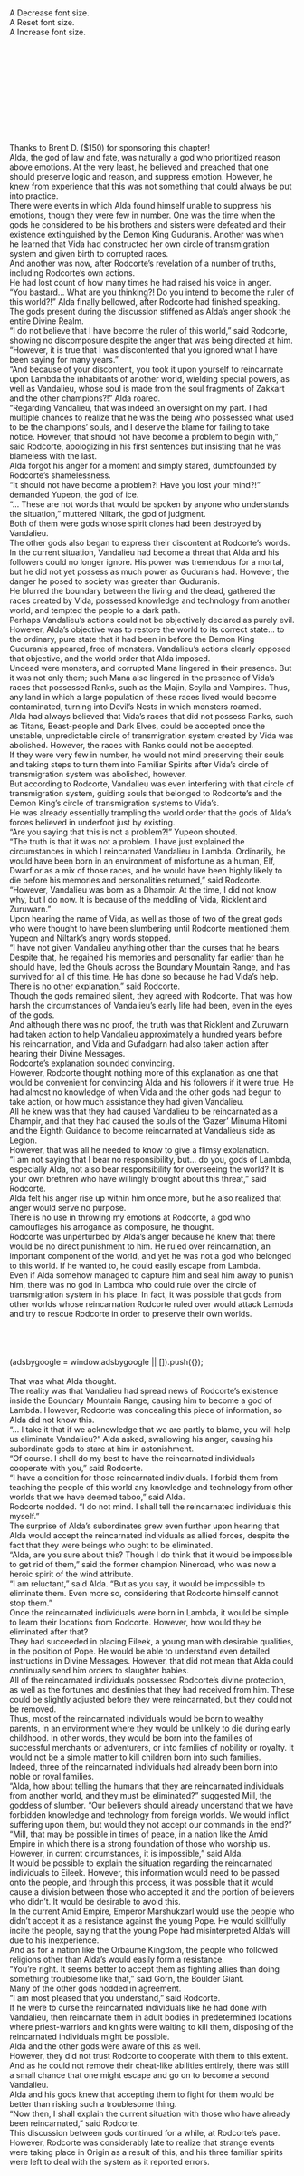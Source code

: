 <br/>
<br/>
<br/>
<br/>
<br/>
<br/>
<br/>
A Decrease font size.<br/>
A Reset font size.<br/>
A Increase font size.<br/>
<br/>
<br/>
<br/>
<br/>
<br/>
<br/>
<br/>
<br/>
<br/>
<br/>
<br/>
Thanks to Brent D. ($150) for sponsoring this chapter!<br/>
Alda, the god of law and fate, was naturally a god who prioritized reason above emotions. At the very least, he believed and preached that one should preserve logic and reason, and suppress emotion. However, he knew from experience that this was not something that could always be put into practice.<br/>
There were events in which Alda found himself unable to suppress his emotions, though they were few in number. One was the time when the gods he considered to be his brothers and sisters were defeated and their existence extinguished by the Demon King Guduranis. Another was when he learned that Vida had constructed her own circle of transmigration system and given birth to corrupted races.<br/>
And another was now, after Rodcorte’s revelation of a number of truths, including Rodcorte’s own actions.<br/>
He had lost count of how many times he had raised his voice in anger.<br/>
“You bastard… What are you thinking?! Do you intend to become the ruler of this world?!” Alda finally bellowed, after Rodcorte had finished speaking.<br/>
The gods present during the discussion stiffened as Alda’s anger shook the entire Divine Realm.<br/>
“I do not believe that I have become the ruler of this world,” said Rodcorte, showing no discomposure despite the anger that was being directed at him. “However, it is true that I was discontented that you ignored what I have been saying for many years.”<br/>
“And because of your discontent, you took it upon yourself to reincarnate upon Lambda the inhabitants of another world, wielding special powers, as well as Vandalieu, whose soul is made from the soul fragments of Zakkart and the other champions?!” Alda roared.<br/>
“Regarding Vandalieu, that was indeed an oversight on my part. I had multiple chances to realize that he was the being who possessed what used to be the champions’ souls, and I deserve the blame for failing to take notice. However, that should not have become a problem to begin with,” said Rodcorte, apologizing in his first sentences but insisting that he was blameless with the last.<br/>
Alda forgot his anger for a moment and simply stared, dumbfounded by Rodcorte’s shamelessness.<br/>
“It should not have become a problem?! Have you lost your mind?!” demanded Yupeon, the god of ice.<br/>
“… These are not words that would be spoken by anyone who understands the situation,” muttered Niltark, the god of judgment.<br/>
Both of them were gods whose spirit clones had been destroyed by Vandalieu.<br/>
The other gods also began to express their discontent at Rodcorte’s words.<br/>
In the current situation, Vandalieu had become a threat that Alda and his followers could no longer ignore. His power was tremendous for a mortal, but he did not yet possess as much power as Guduranis had. However, the danger he posed to society was greater than Guduranis.<br/>
He blurred the boundary between the living and the dead, gathered the races created by Vida, possessed knowledge and technology from another world, and tempted the people to a dark path.<br/>
Perhaps Vandalieu’s actions could not be objectively declared as purely evil. However, Alda’s objective was to restore the world to its correct state… to the ordinary, pure state that it had been in before the Demon King Guduranis appeared, free of monsters. Vandalieu’s actions clearly opposed that objective, and the world order that Alda imposed.<br/>
Undead were monsters, and corrupted Mana lingered in their presence. But it was not only them; such Mana also lingered in the presence of Vida’s races that possessed Ranks, such as the Majin, Scylla and Vampires. Thus, any land in which a large population of these races lived would become contaminated, turning into Devil’s Nests in which monsters roamed.<br/>
Alda had always believed that Vida’s races that did not possess Ranks, such as Titans, Beast-people and Dark Elves, could be accepted once the unstable, unpredictable circle of transmigration system created by Vida was abolished. However, the races with Ranks could not be accepted.<br/>
If they were very few in number, he would not mind preserving their souls and taking steps to turn them into Familiar Spirits after Vida’s circle of transmigration system was abolished, however.<br/>
But according to Rodcorte, Vandalieu was even interfering with that circle of transmigration system, guiding souls that belonged to Rodcorte’s and the Demon King’s circle of transmigration systems to Vida’s.<br/>
He was already essentially trampling the world order that the gods of Alda’s forces believed in underfoot just by existing.<br/>
“Are you saying that this is not a problem?!” Yupeon shouted.<br/>
“The truth is that it was not a problem. I have just explained the circumstances in which I reincarnated Vandalieu in Lambda. Ordinarily, he would have been born in an environment of misfortune as a human, Elf, Dwarf or as a mix of those races, and he would have been highly likely to die before his memories and personalities returned,” said Rodcorte. “However, Vandalieu was born as a Dhampir. At the time, I did not know why, but I do now. It is because of the meddling of Vida, Ricklent and Zuruwarn.”<br/>
Upon hearing the name of Vida, as well as those of two of the great gods who were thought to have been slumbering until Rodcorte mentioned them, Yupeon and Niltark’s angry words stopped.<br/>
“I have not given Vandalieu anything other than the curses that he bears. Despite that, he regained his memories and personality far earlier than he should have, led the Ghouls across the Boundary Mountain Range, and has survived for all of this time. He has done so because he had Vida’s help. There is no other explanation,” said Rodcorte.<br/>
Though the gods remained silent, they agreed with Rodcorte. That was how harsh the circumstances of Vandalieu’s early life had been, even in the eyes of the gods.<br/>
And although there was no proof, the truth was that Ricklent and Zuruwarn had taken action to help Vandalieu approximately a hundred years before his reincarnation, and Vida and Gufadgarn had also taken action after hearing their Divine Messages.<br/>
Rodcorte’s explanation sounded convincing.<br/>
However, Rodcorte thought nothing more of this explanation as one that would be convenient for convincing Alda and his followers if it were true. He had almost no knowledge of when Vida and the other gods had begun to take action, or how much assistance they had given Vandalieu.<br/>
All he knew was that they had caused Vandalieu to be reincarnated as a Dhampir, and that they had caused the souls of the ‘Gazer’ Minuma Hitomi and the Eighth Guidance to become reincarnated at Vandalieu’s side as Legion.<br/>
However, that was all he needed to know to give a flimsy explanation.<br/>
“I am not saying that I bear no responsibility, but… do you, gods of Lambda, especially Alda, not also bear responsibility for overseeing the world? It is your own brethren who have willingly brought about this threat,” said Rodcorte.<br/>
Alda felt his anger rise up within him once more, but he also realized that anger would serve no purpose.<br/>
There is no use in throwing my emotions at Rodcorte, a god who camouflages his arrogance as composure, he thought.<br/>
Rodcorte was unperturbed by Alda’s anger because he knew that there would be no direct punishment to him. He ruled over reincarnation, an important component of the world, and yet he was not a god who belonged to this world. If he wanted to, he could easily escape from Lambda.<br/>
Even if Alda somehow managed to capture him and seal him away to punish him, there was no god in Lambda who could rule over the circle of transmigration system in his place. In fact, it was possible that gods from other worlds whose reincarnation Rodcorte ruled over would attack Lambda and try to rescue Rodcorte in order to preserve their own worlds.<br/>
<br/>
<br/>
<br/>
<br/>
(adsbygoogle = window.adsbygoogle || []).push({});<br/>
<br/>
That was what Alda thought.<br/>
The reality was that Vandalieu had spread news of Rodcorte’s existence inside the Boundary Mountain Range, causing him to become a god of Lambda. However, Rodcorte was concealing this piece of information, so Alda did not know this.<br/>
“… I take it that if we acknowledge that we are partly to blame, you will help us eliminate Vandalieu?” Alda asked, swallowing his anger, causing his subordinate gods to stare at him in astonishment.<br/>
“Of course. I shall do my best to have the reincarnated individuals cooperate with you,” said Rodcorte.<br/>
“I have a condition for those reincarnated individuals. I forbid them from teaching the people of this world any knowledge and technology from other worlds that we have deemed taboo,” said Alda.<br/>
Rodcorte nodded. “I do not mind. I shall tell the reincarnated individuals this myself.”<br/>
The surprise of Alda’s subordinates grew even further upon hearing that Alda would accept the reincarnated individuals as allied forces, despite the fact that they were beings who ought to be eliminated.<br/>
“Alda, are you sure about this? Though I do think that it would be impossible to get rid of them,” said the former champion Nineroad, who was now a heroic spirit of the wind attribute.<br/>
“I am reluctant,” said Alda. “But as you say, it would be impossible to eliminate them. Even more so, considering that Rodcorte himself cannot stop them.”<br/>
Once the reincarnated individuals were born in Lambda, it would be simple to learn their locations from Rodcorte. However, how would they be eliminated after that?<br/>
They had succeeded in placing Eileek, a young man with desirable qualities, in the position of Pope. He would be able to understand even detailed instructions in Divine Messages. However, that did not mean that Alda could continually send him orders to slaughter babies.<br/>
All of the reincarnated individuals possessed Rodcorte’s divine protection, as well as the fortunes and destinies that they had received from him. These could be slightly adjusted before they were reincarnated, but they could not be removed.<br/>
Thus, most of the reincarnated individuals would be born to wealthy parents, in an environment where they would be unlikely to die during early childhood. In other words, they would be born into the families of successful merchants or adventurers, or into families of nobility or royalty. It would not be a simple matter to kill children born into such families.<br/>
Indeed, three of the reincarnated individuals had already been born into noble or royal families.<br/>
“Alda, how about telling the humans that they are reincarnated individuals from another world, and they must be eliminated?” suggested Mill, the goddess of slumber. “Our believers should already understand that we have forbidden knowledge and technology from foreign worlds. We would inflict suffering upon them, but would they not accept our commands in the end?”<br/>
“Mill, that may be possible in times of peace, in a nation like the Amid Empire in which there is a strong foundation of those who worship us. However, in current circumstances, it is impossible,” said Alda.<br/>
It would be possible to explain the situation regarding the reincarnated individuals to Eileek. However, this information would need to be passed onto the people, and through this process, it was possible that it would cause a division between those who accepted it and the portion of believers who didn’t. It would be desirable to avoid this.<br/>
In the current Amid Empire, Emperor Marshukzarl would use the people who didn’t accept it as a resistance against the young Pope. He would skillfully incite the people, saying that the young Pope had misinterpreted Alda’s will due to his inexperience.<br/>
And as for a nation like the Orbaume Kingdom, the people who followed religions other than Alda’s would easily form a resistance.<br/>
“You’re right. It seems better to accept them as fighting allies than doing something troublesome like that,” said Gorn, the Boulder Giant.<br/>
Many of the other gods nodded in agreement.<br/>
“I am most pleased that you understand,” said Rodcorte.<br/>
If he were to curse the reincarnated individuals like he had done with Vandalieu, then reincarnate them in adult bodies in predetermined locations where priest-warriors and knights were waiting to kill them, disposing of the reincarnated individuals might be possible.<br/>
Alda and the other gods were aware of this as well.<br/>
However, they did not trust Rodcorte to cooperate with them to this extent. And as he could not remove their cheat-like abilities entirely, there was still a small chance that one might escape and go on to become a second Vandalieu.<br/>
Alda and his gods knew that accepting them to fight for them would be better than risking such a troublesome thing.<br/>
“Now then, I shall explain the current situation with those who have already been reincarnated,” said Rodcorte.<br/>
This discussion between gods continued for a while, at Rodcorte’s pace.<br/>
However, Rodcorte was considerably late to realize that strange events were taking place in Origin as a result of this, and his three familiar spirits were left to deal with the system as it reported errors.<br/>
 <br/>
 <br/>
 <br/>
Joseph Smith received regular counselling. He had frequently taken harsh, dangerous missions. The one fresh in his mind was now known as the ‘Eighth Guidance incident,’ and during this mission, he had lost a number of colleagues whom he had known for over a decade.<br/>
He was mentally cornered, and had begun to start hinting that he may commit suicide. His condition had deteriorated to the point that his counsellor had recommended that he be hospitalized.<br/>
But the Joseph before the counsellor today was calm, appearing as if he had been released from all of his stress.<br/>
“Joseph-san, you’re looking good today,” the counsellor remarked.<br/>
“Yes, I’ve been able to sleep well even without sleeping pills these days,” said Joseph.<br/>
In his previous life, he had been known as Sumida Shiro, named with the wish that he would become a man who was fine and well-built like a castle, and he had been a teacher in charge of a different class from Murakami’s. In this world, he was a member of the Bravers, with the codename ‘Druid.’<br/>
TLN: 城/Shiro means “castle” in Japanese.<br/>
 <br/>
He had originally been a very gentle person, the kind of person who could never harm someone else. Even after he joined the Bravers, he had felt a sense of duty to help people, using the powers given to him by a god for disaster rescue and supporting agricultural work.<br/>
However, that did not mean that he lacked the resolve to kill someone.<br/>
His mind was delicate, and although he was not as mentally damaged as the ‘Gazer’ Minuma Hitomi, he had been cornered. He had nightmares of the terrorists he had killed; he saw the faces and heard the voices of the victims he had been unable to save as they blamed him. Fearing these, he had become unable to sleep without powerful sleeping drugs… or at least, that was supposed to be the case.<br/>
<br/>
<br/>
<br/>
<br/>
(adsbygoogle = window.adsbygoogle || []).push({});<br/>
<br/>
“That is a good sign,” said the counsellor. “Did something happen to change your mood?”<br/>
“Yes, I had a dream. Something very large gave me a part of its own body. You don’t understand what I’m talking about, do you? But ever since I received it, I have felt at ease,” said Joseph with a smile. “I have stopped having nightmares, but I would like to have that dream once more. I feel like if I could meet that thing again, I could go with it. To a dark place, where I can be at peace.”<br/>
“That is… Could you tell me about it in more detail?” the counsellor asked, feeling disturbed by Joseph’s words.<br/>
Joseph had no choice but to explain all of the details of his dream that he could remember, as well as recent events that had taken place in reality.<br/>
In addition to Joseph, there were several dozen others all around the world who told their counsellors and doctors of dreams in which they were given something by an indescribable being.<br/>
This phenomenon was psychologically analyzed and researched, but these efforts did not produce any results.<br/>
 <br/>
 <br/>
 <br/>
The ‘Avalon’ Rikudou Hijiri received a strange report from his closely-trusted secretary.<br/>
“A number of psychologically damaged Bravers, Eighth Guidance worshippers and experimental subjects had the same dream during the same time period?” he repeated.<br/>
The female secretary appeared perplexed herself. “Yes,” she said, continuing her report with a confused expression on her face. “There are variations in the dream from individual to individual, but they were all dreams in which they encountered an indescribable being, which gave them parts of its own body. It seems that in many of the dreams, they received eyes or mouths, while some said they only drank the being’s blood.”<br/>
The dream that the secretary was describing would normally be considered a nightmare. It was quite an unusual dream; it would certainly not be a common one.<br/>
For dozens of people whom Rikudou Hijiri was keeping an eye on to see that dream… at around the same time, was strange. He knew it was strange, but he didn’t understand exactly what was going on.<br/>
He had realized that the ‘Undead’ was the reincarnated individual named Amamiya Hiroto, but even he could not guess that Amamiya, now Vandalieu, had come from another world and appeared in their dreams.<br/>
“Those who had the dream are mentally stable; the most remarkable is ‘Druid,’ who has told his counsellor that he is completely cured. The experimental subjects have shown no physical changes, but mentally, they are in a calm state,” said the secretary.<br/>
The experimental subjects were those being used in Rikudou Hijiri’s secret death-attribute research… There were terrorists and death-row criminals who were thought to have been killed, as well as homeless people and street orphans – all obtained through illegal means.<br/>
These were precious human subjects, acquired with the help of various nations, so it would be problematic if they were to die. But it would also be problematic if they were to acquire the death attribute like the members of the Eighth Guidance. Thus, these subjects were under constant surveillance.<br/>
The contents of their dreams could not be monitored, but a calm mental state had been observed across all of them when they woke up from that particular dream, at around the same time.<br/>
“Is there a complete analysis of the subjects’ Mana?” Rikudou asked.<br/>
“Yes. The results are summarized here,” said the secretary, handing him a written report.<br/>
Rikudou read the report to see that the Mana of the subjects showed no changes in their affinities to the attributes, nor did they show a change in quantity.<br/>
“I believe that this dream incident has been noticed by various intelligence agencies,” said the secretary. “Eighth Guidance worshippers have spread news of it on social media, blogs and private websites. It could be called a ‘festival,’ as they are celebrating that the ‘Undead’ has appeared in their dreams.”<br/>
“… Are they not aware that they are marked by intelligence agencies as a dangerous group that idolizes terrorists?” Rikudou muttered.<br/>
Eighth Guidance worshippers were a group of people who worshipped the now-dead Eighth Guidance – worshipping Pluto in particular. But with that said, they were not a criminal organization.<br/>
As they mainly worshipped Pluto and Baba Yaga, most of them were docile. They were recognized as a peaceful group; the most they would do was organize rallies to advocate the complete ban of research into the death attribute.<br/>
“… Have specialized psychologists analyze the dreams. It may have something to do with the death attribute,” said Rikudou. “It is highly likely that the Eighth Guidance received death-attribute Mana from the ‘Undead’… Amamiya Hiroto. I think the contents of the dreams have some similarities.”<br/>
“Very well,” said the secretary.<br/>
“And I will attend the president’s party in three days,” Rikudou added.<br/>
“Not her?” the secretary asked.<br/>
“No. If I spend too much time away from the center stage of politics, I will become worse at acting as my public self. She may be capable of changing her appearance, but I am not.”<br/>
 <br/>
 <br/>
 <br/>
‘Rikudou Hijiri’ stood on a stage, giving a speech in front of cameras and an audience, as if he were a politician during an election.<br/>
“It is true that we Bravers have made mistakes. There are a countless number of people who were plunged into despair because we were slow to act, because we were too weak! But that is precisely why we cannot stop here. Please believe in the Bravers once more to fight against terrorists who seek to destroy international order and the endless natural disasters that happen in this world!”<br/>
The audience applauded and shouted encouraging words.<br/>
“Do your best!”<br/>
“We’re supporting you!”<br/>
The people’s trust in the Bravers had fallen after the Eighth Guidance incident. However, when the death stored inside Pluto wiped out the Federal State’s department of defense, Amemiya Hiroto had resolved the crisis, restoring the people’s trust.<br/>
The people had lost their trust in the Federal State due to them recovering the corpses of the Eighth Guidance members to resume research into the death attribute, and without the Bravers, the entirety of the Federal State would have likely still been covered in a black fog up until this day. Thus, there was now trust in the Bravers.<br/>
This was the result of ‘Braver’ Amemiya Hiroto’s actions, but at the same time, it was also due to the losses caused by the Federal State’s blunder. That was why ‘Rikudou Hijiri’ was diligently attending charity events and speeches, as well as parties hosted by important figures and large enterprises – to maintain the Bravers organization.<br/>
Well, it’s not thanks to him, thought the ‘Shaman’ Moriya Kousuke, laughing to himself as he watched ‘Rikudou’s’ speech.<br/>
The Bravers had failed during the Eighth Guidance incident, but in the end, nobody had raised their voices to blame them for it.<br/>
One reason was that the Federal State had committed an even greater blunder than them, but it was also because the international community did not want the Bravers to disband.<br/>
This was because they were an organization of individuals with mysterious powers whose principles were still unknown, and if certain rules were followed, it was very easy to make use of them.<br/>
‘Rikudou Hijiri’ finished his speech, exited the stage and walked towards where Moriya was waiting.<br/>
“Excellent work, ‘Rikudou’-san,” said Moriya. “Next is a one-day lecture at the European Union Magic University. The car is this way.”<br/>
“I know,” said ‘Rikudou.’ “But can’t you get me business class seats for the plane?”<br/>
“My apologies. This is part of an appeal to the public that we are part of the common masses. We have prepared a premium economy seat next to the window.”<br/>
“… We’re going to the airport in a bulletproof, magic-proof limousine, then taking premium economy. That makes it more difficult to understand what it’s like to be a part of the common masses,” said ‘Rikudou,’ giving a bitter, Rikudou-like smile as he got into the limousine.<br/>
The moment he sat in his seat, he became as expressionless as a mannequin.<br/>
“How long will it take to get to the airport?” asked Moriya, a subordinate of the real Rikudou Hijiri.<br/>
“Approximately one hour,” replied the driver.<br/>
“I see… I suppose I’ll spend that time doing some maintenance,” Moriya said, taking out what appeared to be a helmet with a visor from a cooler. “I wish the technology team would hurry up and make these smaller,” he murmured to himself as he placed the helmet on the mannequin-like ‘Rikudou Hijiri’… the ‘Metamorph’ Shihouin Mari.<br/>
“Can the brainwashing be maintained with just that helmet?” the driver asked.<br/>
“Yes, it’s an advanced, highly expensive Magic Item that automatically activates its magic when worn while simultaneously injecting drugs into the wearer,” said Moriya. “We can’t buy out a jumbo jet, but we can easily buy out a medium-sized plane.”<br/>
This conversation was already inaudible to Mari. The helmet blocked out all external sound as it quickly activated its magical effects on her mind and injected drugs into her.<br/>
The helmet began the maintenance work needed to keep her in a state where she would continue to be a convenient puppet that acted in his place.<br/>
The black visor covered her vision; her eyes were open, but all she saw was a black darkness.<br/>
Or at least, that was supposed to be the case, but someone’s face appeared in the darkness – a white face with one purple eye and one crimson one.<br/>
“Who are you?” the white silhouette asked.<br/>
Moriya jumped in surprise.<br/>
“Is there something wrong?” the driver asked. “I thought I saw her move…”<br/>
“I suppose the drug injection process has started. It’s completely normal. Focus on the road,” said Moriya.<br/>
But Mari did not hear this conversation between Moriya and the driver.<br/>
The only thing she heard was the white silhouette’s words.<br/>
“Who are you?” it asked.<br/>
I am… the ‘Avalon’ Rikudou Hijiri, she answered wordlessly.<br/>
But the white silhouette shook its head. “That is not you,” it said.<br/>
Are you… me?<br/>
“I am not you.”<br/>
Then who… am I?<br/>
The helmet’s magic was at work, and drugs were injected into Mari’s body. But she showed no signs of reacting to them.<br/>
“I don’t know the answer to that question. Who are you?” the white silhouette asked.<br/>
As it stared at her, Mari felt as if she needed to answer it, and desperately searched for the answer… but the answer did not come to her yet.<br/>
“Who are you?”<br/>
And from then on, the white silhouette began to appear on windows, on the surface of the black coffee she drank, the back of her eyelids when she closed her eyes, continuously asking her this question.<br/>
 <br/>
 <br/>
 <br/>
Mei, who was now over one and a half years old, was growing up to be a healthy child.<br/>
She was a quiet child who almost never cried; this had actually worried Amemiya Narumi at first, but she was at ease now. However, it seemed that she enjoyed playing on her own more than anything else.<br/>
She was currently drawing something with a crayon, humming happily. No, perhaps she simply found it fun to fill the white drawing paper with the color of her crayons.<br/>
“Mei, what is this?” her older brother Hiroshi asked curiously, staring at her drawing.<br/>
“What have you drawn? Show it to Mommy… Is it Daddy?” Narumi asked, thinking that the black person drawn on the paper could be Amemiya Hiroto, Mei’s father.<br/>
But Mei shook her head. “No, it’s Banda,” she said happily.<br/>
“A-a panda?”<br/>
“Banda.”<br/>
“You’re so weird. Pandas have white as well, not just black,” said Hiroshi.<br/>
“Banda, Banda!” Mei cried.<br/>
“Hiroshi, that’s how they appear to Mei. Banda-san seems to have a lot of black parts,” said Narumi, hastily stepping in to prevent an argument between the siblings.<br/>
The small Vandalieu that Vandalieu had created using his own body parts… Banda, gave a sigh of relief as he watched from above.<br/>
I’m not a panda, though, he thought. I’d never have imagined that Meh-kun would be the child of Naruse Narumi… Amemiya Narumi, the one that Pluto saved. I was curious about her, but coincidences are pretty scary.<br/>
He then thought about what he should do next.<br/>
My connection to my real self has been almost completely severed, so I can’t share memories with him. And I can’t go beyond a certain distance away from Meh-kun. Maybe that’s because my main body is Meh-kun? Nobody can see me except for Meh-kun, and I can’t touch anyone unless I try to. Well, I suppose I’ll go with my initial plan – Bug Killer.<br/>
A mosquito that had flown into the room dropped dead from Banda’s spell.<br/>
“… Huh? Am I imagining things? I feel like a spell was used somewhere…” Narumi muttered to herself, looking around the room.<br/>
Vandalieu ignored her as he continued thinking. I can cast spells. Death-attribute Mana is difficult to sense, so I can use spells like Bug Killer and Sterilization even if she’s close by, and she won’t notice. I might be able to use other Skills, too… I’ve already confirmed that I can use Materialization.<br/>
Immediately after Mei woke up from her dream, Banda had been standing next to her crib, testing various things in order to comprehend the situation that he had found himself in.<br/>
Communicating with Vandalieu was impossible. Sharing memories with him was also impossible. Checking Banda’s own Status had also failed, as this was not Lambda.<br/>
And upon realizing that he did not have a physical body, Banda had checked whether he had a reflection in a mirror, and checked whether he could use the Materialization Skill.<br/>
He had easily been able to materialize his entire body… and the moment he did, his body had been reflected in the mirror, so he had hastily dematerialized himself.<br/>
“Even if it was a dream, couldn’t Vandalieu have put me together more skillfully?” Banda lamented.<br/>
At a glance, he looked like a human.<br/>
A human with four eyes, wearing a mask covered in open mouths even where his ears should be, a small black fur coat on his head and white hair.<br/>
But the ‘mask’ was his real face, and what appeared to be a coat was actually an external membrane with fur growing from it. As for the inside, his arms were made from multiple bones and his body contained multiple skeletons, which were all supported by jointed legs and covered haphazardly in exoskeleton and carapace.<br/>
No matter how one looked at it, Banda had the appearance of a demon. He wanted to avoid being seen by other people, least of all by the Amemiyas or their son. It was possible that they would attack him on sight.<br/>
Hiroshi… Could it be that he named his child after my previous name? Ah, I don’t want to get involved, Banda thought.<br/>
He did not have any hatred for the Amemiyas anymore, nor did he feel the desire for a happy family that he had felt on earth, but it would be painful to continuously be shown this happy family.<br/>
But Banda could not venture beyond a certain distance away from Mei… approximately fifty meters. He could not tear the young Mei from her parents’ grasp, so he had no choice but to bear it.<br/>
“… It can’t be helped. I still want to test my body’s strength and physical abilities, and whether I can use offensive death-attribute spells and no-attribute spells, but that’s impossible to do now. Well, I have only a fraction of Vandalieu’s Mana, so I know I wouldn’t be able to use Hollow Cannon, which needs a billion Mana,” Vandalieu muttered to himself, trying to avoid reality.<br/>
“Mistress! The laundry is finished!” said a woman’s voice from outside.<br/>
It seemed that Amemiya Narumi had hired someone to work as a housekeeper and babysitter.<br/>
This was likely because there were times when both parents would be away from the house on missions. And although Banda had not seen them yet, there was the presence of what seemed to be bodyguards inside the house.<br/>
“Thank you. You can rest until lunchtime,” Narumi said to the housekeeper. “… That’s strange, was I really just imagining things?” she wondered once more.<br/>
“I-it’s not me! I promised I wouldn’t use magic without permission!” Hiroshi said indignantly.<br/>
“Banda,” said Mei.<br/>
Meh-kun, keep quiet about that, thought Banda.<br/>
And so, the Amemiya household gained a new inhabitant, unbeknownst to the husband and wife.<br/>
<br/>
Want to support Yoshi's translations? Head over to the Donations Page<br/>
  <br/>
<br/>
<br/>
